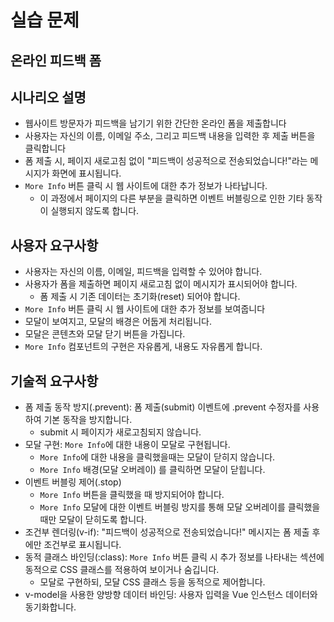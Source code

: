 # 실습 문제
## 온라인 피드백 폼
## 시나리오 설명
* 웹사이트 방문자가 피드백을 남기기 위한 간단한 온라인 폼을 제출합니다
* 사용자는 자신의 이름, 이메일 주소, 그리고 피드백 내용을 입력한 후 제출 버튼을 클릭합니다
* 폼 제출 시, 페이지 새로고침 없이 "피드백이 성공적으로 전송되었습니다!"라는 메시지가 화면에 표시됩니다.
* `More Info` 버튼 클릭 시 웹 사이트에 대한 추가 정보가 나타납니다.
  * 이 과정에서 페이지의 다른 부분을 클릭하면 이벤트 버블링으로 인한 기타 동작이 실행되지 않도록 합니다.
## 사용자 요구사항
* 사용자는 자신의 이름, 이메일, 피드백을 입력할 수 있어야 합니다.
* 사용자가 폼을 제출하면 페이지 새로고침 없이 메시지가 표시되어야 합니다.
  * 폼 제출 시 기존 데이터는 초기화(reset) 되어야 합니다.
*  `More Info` 버튼 클릭 시 웹 사이트에 대한 추가 정보를 보여줍니다
  * 모달이 보여지고, 모달의 배경은 어둡게 처리됩니다.
  * 모달은 콘텐츠와 모달 닫기 버튼을 가집니다.
  * `More Info` 컴포넌트의 구현은 자유롭게, 내용도 자유롭게 합니다.
## 기술적 요구사항
* 폼 제출 동작 방지(.prevent): 폼 제출(submit) 이벤트에 .prevent 수정자를 사용하여 기본 동작을 방지합니다.
  * submit 시 페이지가 새로고침되지 않습니다.
* 모달 구현: `More Info`에 대한 내용이 모달로 구현됩니다.
  * `More Info`에 대한 내용을 클릭했을때는 모달이 닫히지 않습니다.
  * `More Info` 배경(모달 오버레이) 를 클릭하면 모달이 닫힙니다.
* 이벤트 버블링 제어(.stop)
  * `More Info` 버튼을 클릭했을 때 방지되어야 합니다.
  * `More Info` 모달에 대한 이벤트 버블링 방지를 통해 모달 오버레이를 클릭했을 때만 모달이 닫히도록 합니다.
* 조건부 렌더링(v-if): "피드백이 성공적으로 전송되었습니다!" 메시지는 폼 제출 후에만 조건부로 표시됩니다.
* 동적 클래스 바인딩(:class): `More Info` 버튼 클릭 시 추가 정보를 나타내는 섹션에 동적으로 CSS 클래스를 적용하여 보이거나 숨깁니다.
  * 모달로 구현하되, 모달 CSS 클래스 등을 동적으로 제어합니다.
* v-model을 사용한 양방향 데이터 바인딩: 사용자 입력을 Vue 인스턴스 데이터와 동기화합니다.
